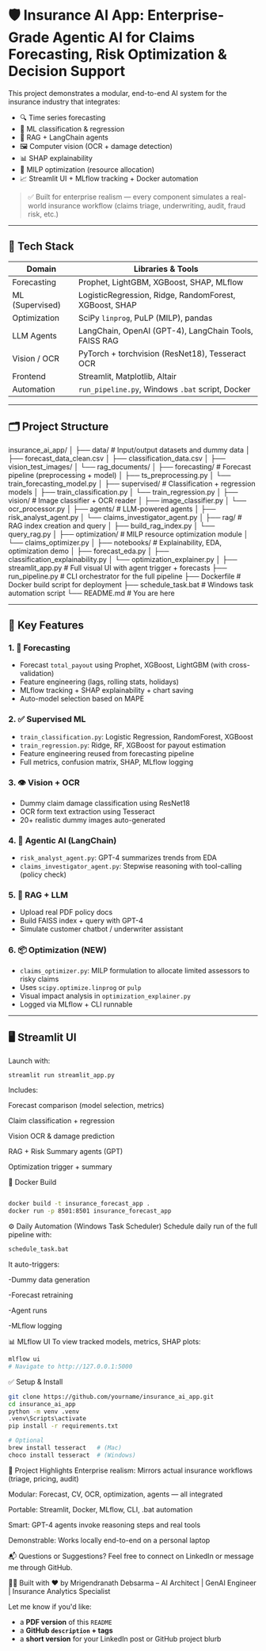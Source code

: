 # 🛡️ Insurance AI App: Enterprise-Grade Agentic AI for Claims Forecasting, Risk Optimization & Decision Support

This project demonstrates a modular, end-to-end AI system for the insurance industry that integrates:

- 🔍 Time series forecasting
- 🧠 ML classification & regression
- 🧾 RAG + LangChain agents
- 🖼️ Computer vision (OCR + damage detection)
- 📊 SHAP explainability
- 🧩 MILP optimization (resource allocation)
- 📈 Streamlit UI + MLflow tracking + Docker automation

> ✅ Built for enterprise realism — every component simulates a real-world insurance workflow (claims triage, underwriting, audit, fraud risk, etc.)

---

## 🔧 Tech Stack

| Domain           | Libraries & Tools                                                                 |
|------------------|-----------------------------------------------------------------------------------|
| Forecasting      | Prophet, LightGBM, XGBoost, SHAP, MLflow                                          |
| ML (Supervised)  | LogisticRegression, Ridge, RandomForest, XGBoost, SHAP                            |
| Optimization     | SciPy `linprog`, PuLP (MILP), pandas                                              |
| LLM Agents       | LangChain, OpenAI (GPT-4), LangChain Tools, FAISS RAG                             |
| Vision / OCR     | PyTorch + torchvision (ResNet18), Tesseract OCR                                   |
| Frontend         | Streamlit, Matplotlib, Altair                                                     |
| Automation       | `run_pipeline.py`, Windows `.bat` script, Docker                                  |

---

## 🗂️ Project Structure

insurance_ai_app/
│
├── data/ # Input/output datasets and dummy data
│ ├── forecast_data_clean.csv
│ ├── classification_data.csv
│ ├── vision_test_images/
│ └── rag_documents/
│
├── forecasting/ # Forecast pipeline (preprocessing + model)
│ ├── ts_preprocessing.py
│ └── train_forecasting_model.py
│
├── supervised/ # Classification + regression models
│ ├── train_classification.py
│ └── train_regression.py
│
├── vision/ # Image classifier + OCR reader
│ ├── image_classifier.py
│ └── ocr_processor.py
│
├── agents/ # LLM-powered agents
│ ├── risk_analyst_agent.py
│ └── claims_investigator_agent.py
│
├── rag/ # RAG index creation and query
│ ├── build_rag_index.py
│ └── query_rag.py
│
├── optimization/ # MILP resource optimization module
│ └── claims_optimizer.py
│
├── notebooks/ # Explainability, EDA, optimization demo
│ ├── forecast_eda.py
│ ├── classification_explainability.py
│ └── optimization_explainer.py
│
├── streamlit_app.py # Full visual UI with agent trigger + forecasts
├── run_pipeline.py # CLI orchestrator for the full pipeline
├── Dockerfile # Docker build script for deployment
├── schedule_task.bat # Windows task automation script
└── README.md # You are here



---

## 🚀 Key Features

### 1. 🔮 Forecasting

- Forecast `total_payout` using Prophet, XGBoost, LightGBM (with cross-validation)
- Feature engineering (lags, rolling stats, holidays)
- MLflow tracking + SHAP explainability + chart saving
- Auto-model selection based on MAPE

### 2. ✅ Supervised ML

- `train_classification.py`: Logistic Regression, RandomForest, XGBoost
- `train_regression.py`: Ridge, RF, XGBoost for payout estimation
- Feature engineering reused from forecasting pipeline
- Full metrics, confusion matrix, SHAP, MLflow logging

### 3. 👁️ Vision + OCR

- Dummy claim damage classification using ResNet18
- OCR form text extraction using Tesseract
- 20+ realistic dummy images auto-generated

### 4. 🧠 Agentic AI (LangChain)

- `risk_analyst_agent.py`: GPT-4 summarizes trends from EDA
- `claims_investigator_agent.py`: Stepwise reasoning with tool-calling (policy check)

### 5. 📄 RAG + LLM

- Upload real PDF policy docs
- Build FAISS index + query with GPT-4
- Simulate customer chatbot / underwriter assistant

### 6. 📦 Optimization (NEW)

- `claims_optimizer.py`: MILP formulation to allocate limited assessors to risky claims
- Uses `scipy.optimize.linprog` or `pulp`
- Visual impact analysis in `optimization_explainer.py`
- Logged via MLflow + CLI runnable

---

## 🖥️ Streamlit UI

Launch with:

```bash
streamlit run streamlit_app.py

```

Includes:

Forecast comparison (model selection, metrics)

Claim classification + regression

Vision OCR & damage prediction

RAG + Risk Summary agents (GPT)

Optimization trigger + summary

🐳 Docker Build
```bash

docker build -t insurance_forecast_app .
docker run -p 8501:8501 insurance_forecast_app

```
⚙️ Daily Automation (Windows Task Scheduler)
Schedule daily run of the full pipeline with:

```bash
schedule_task.bat
```
It auto-triggers:

-Dummy data generation

-Forecast retraining

-Agent runs

-MLflow logging

📊 MLflow UI
To view tracked models, metrics, SHAP plots:

```bash
mlflow ui
# Navigate to http://127.0.0.1:5000

```

✅ Setup & Install
```bash
git clone https://github.com/yourname/insurance_ai_app.git
cd insurance_ai_app
python -m venv .venv
.venv\Scripts\activate
pip install -r requirements.txt

# Optional
brew install tesseract   # (Mac)
choco install tesseract  # (Windows)

```

🤖 Project Highlights 
Enterprise realism: Mirrors actual insurance workflows (triage, pricing, audit)

Modular: Forecast, CV, OCR, optimization, agents — all integrated

Portable: Streamlit, Docker, MLflow, CLI, .bat automation

Smart: GPT-4 agents invoke reasoning steps and real tools

Demonstrable: Works locally end-to-end on a personal laptop

📬 Questions or Suggestions?
Feel free to connect on LinkedIn or message me through GitHub.

👨‍💻 Built with ❤️ by Mrigendranath Debsarma – AI Architect | GenAI Engineer | Insurance Analytics Specialist


Let me know if you'd like:
- a **PDF version** of this `README`
- a **GitHub `description` + tags**
- a **short version** for your LinkedIn post or GitHub project blurb

